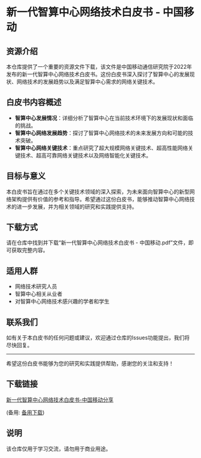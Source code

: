 # 新一代智算中心网络技术白皮书 - 中国移动

## 资源介绍

本仓库提供了一个重要的资源文件下载，该文件是中国移动通信研究院于2022年发布的新一代智算中心网络技术白皮书。这份白皮书深入探讨了智算中心的发展现状、网络技术的发展趋势以及满足智算中心需求的网络关键技术。

## 白皮书内容概述

- **智算中心发展情况**：详细分析了智算中心在当前技术环境下的发展现状和面临的挑战。
- **智算中心网络发展趋势**：探讨了智算中心网络技术的未来发展方向和可能的技术突破。
- **智算中心网络关键技术**：重点研究了超大规模网络关键技术、超高性能网络关键技术、超高可靠网络关键技术以及网络智能化关键技术。

## 目标与意义

本白皮书旨在通过在多个关键技术领域的深入探索，为未来面向智算中心的新型网络架构提供有价值的参考和指导。希望通过这份白皮书，能够推动智算中心网络技术的进一步发展，并为相关领域的研究和实践提供支持。

## 下载方式

请在仓库中找到并下载“新一代智算中心网络技术白皮书 - 中国移动.pdf”文件，即可获取完整内容。

## 适用人群

- 网络技术研究人员
- 智算中心相关从业者
- 对智算中心网络技术感兴趣的学者和学生

## 联系我们

如有关于本白皮书的任何问题或建议，欢迎通过仓库的Issues功能提出，我们将尽快回复。

---

希望这份白皮书能够为您的研究和实践提供帮助，感谢您的关注和支持！

## 下载链接
[新一代智算中心网络技术白皮书-中国移动分享](https://pan.quark.cn/s/7573a47bbee7) 

(备用: [备用下载](https://pan.baidu.com/s/1sct7Kx_z2DDsCNeSz9UaOg?pwd=1234))

## 说明

该仓库仅用于学习交流，请勿用于商业用途。
